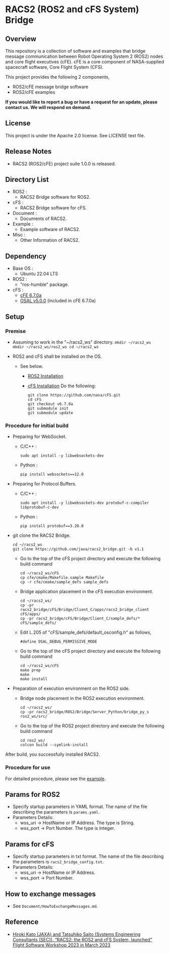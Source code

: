 # RACS2 (ROS2 and cFS System) Bridge

## Overview

This repository is a collection of software and examples that bridge message communication between Robot Operating System 2 (ROS2) nodes and core flight executives (cFE).  cFE is a core component of NASA-supplied spacecraft software, Core Flight System (CFS).

This project provides the following 2 components,

- ROS2/cFE message bridge software
- ROS2/cFE examples

**If you would like to report a bug or have a request for an update, please contact us. We will respond on demand.**

## License

This project is under the Apache 2.0 license. See LICENSE text file.

## Release Notes

- RACS2 (ROS2/cFE) project suite 1.0.0 is released.

## Directory List

- ROS2 :
  - RACS2 Bridge software for ROS2.
- cFS :
  - RACS2 Bridge software for cFS.
- Document :
  - Documents of RACS2.
- Example :
  - Example software of RACS2.
- Misc :
  - Other Information of RACS2.

## Dependency

- Base OS :
  - Ubuntu 22.04 LTS
- ROS2 :
  - "ros-humble" package.
- cFS :
  - [cFE 6.7.0a](https://github.com/nasa/cFS/releases/tag/v6.7.0a)
  - [OSAL v5.0.0](https://github.com/nasa/osal/releases/tag/v5.0.0) (included in cFE 6.7.0a)


## Setup

### Premise

- Assuming to work in the "~/racs2_ws" directory.
      ```
      mkdir ~/racs2_ws
      mkdir ~/racs2_ws/ros2_ws
      cd ~/racs2_ws  
      ```


- ROS2 and cFS shall be installed on the OS.
  - See below.
    - [ROS2 Installation](https://docs.ros.org/en/foxy/Installation/Ubuntu-Install-Debians.html)

    - [cFS Installation](https://github.com/nasa/cFS)
      Do the following:
      ```
      git clone https://github.com/nasa/cFS.git
      cd cFS
      git checkout v6.7.0a
      git submodule init
      git submodule update
      ```

### Procedure for initial build 

- Preparing for WebSocket.
  - C/C++ :
    ```
    sudo apt install -y libwebsockets-dev
    ```
  - Python :
    ```
    pip install websockets==12.0
    ```

- Preparing for Protocol Buffers.
  - C/C++ :
    ```
    sudo apt install -y libwebsockets-dev protobuf-c-compiler libprotobuf-c-dev
    ```
  - Python :
    ```
    pip install protobuf==3.20.0 
    ```

- git clone the RACS2 Bridge.
  ```
  cd ~/racs2_ws
  git clone https://github.com/jaxa/racs2_bridge.git -b v1.1
  ```

  - Go to the top of the cFS project directory and execute the following build command
    ```
    cd ~/racs2_ws/cFS
    cp cfe/cmake/Makefile.sample Makefile
    cp -r cfe/cmake/sample_defs sample_defs
    ```

  - Bridge application placement in the cFS execution environment.
    ```
    cd ~/racs2_ws/
    cp -pr racs2_bridge/cFS/Bridge/Client_C/apps/racs2_bridge_client cFS/apps/
    cp -pr racs2_bridge/cFS/Bridge/Client_C/sample_defs/* cFS/sample_defs/
    ```

  - Edit L.205 of "cFS/sample_defs/default_osconfig.h" as follows,
    ```
    #define OSAL_DEBUG_PERMISSIVE_MODE
    ```

  - Go to the top of the cFS project directory and execute the following build command
    ```
    cd ~/racs2_ws/cFS
    make prep
    make
    make install
    ```

- Preparation of execution environment on the ROS2 side.
  - Bridge node placement in the ROS2 execution environment.
    ```
    cd ~/racs2_ws/
    cp -pr racs2_bridge/ROS2/Bridge/Server_Python/bridge_py_s ros2_ws/src/
    ```
  - Go to the top of the ROS2 project directory and execute the following build command
    ```
    cd ros2_ws/
    colcon build --symlink-install
    ```

After build, you successfully installed RACS2.

### Procedure for use

For detailed procedure, please see the [example](https://github.com/jaxa/racs2_bridge/tree/main/Example). 

## Params for ROS2

- Specify startup parameters in YAML format. The name of the file describing the parameters is `params.yaml`.
- Parameters Details:
  - wss_uri  -> HostName or IP Address. The type is String.
  - wss_port -> Port Number. The type is Integer.

## Params for cFS

- Specify startup parameters in txt format. The name of the file describing the parameters is `racs2_bridge_config.txt`.
- Parameters Details:
  - wss_uri  -> HostName or IP Address.
  - wss_port -> Port Number.

## How to exchange messages

- See `Document/HowToExchangeMessages.md`.

## Reference

* [Hiroki Kato (JAXA) and Tatsuhiko Saito (Systems Engineering Consultants (SEC)). “RACS2: the ROS2 and cFS System, launched” Flight Software Workshop 2023 in March 2023](https://drive.google.com/file/d/1VBsiUEW6Z8pG8LvbM7lEyZMRMz9w-sjX/view)

